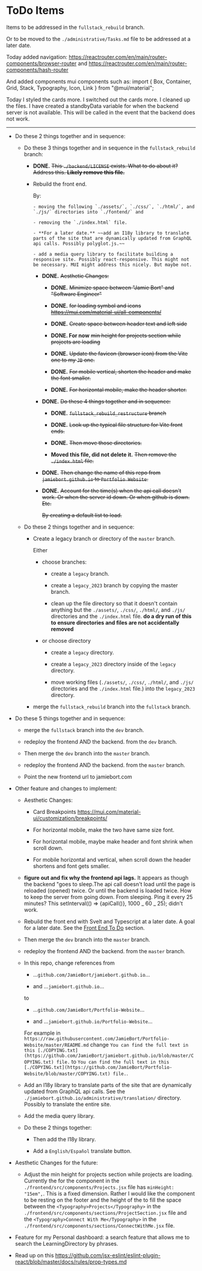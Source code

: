 # ToDo Items

Items to be addressed in the `fullstack_rebuild` branch.

Or to be moved to the `./administrative/Tasks.md` file to be addressed at a later date.

Today added navigation:
https://reactrouter.com/en/main/router-components/browser-router
and
https://reactrouter.com/en/main/router-components/hash-router

And added components mui components such as:
import { Box, Container, Grid, Stack, Typography, Icon, Link } from "@mui/material";

Today I styled the cards more.
I switched out the cards more.
I cleaned up the files.
I have created a standbyData variable for when the backend server is not available. This will be called in the event that the backend does not work.

---

- Do these 2 things together and in sequence:

  - Do these 3 things together and in sequence in the `fullstack_rebuild` branch:

    - **DONE.** ~~This `./backend/LICENSE` exists. What to do about it? Address this. **Likely remove this file.**~~

    - Rebuild the front end.

      By:

          - moving the following `./assets/`, `./css/`, `./html/`, and `./js/` directories into `./fontend/` and

          - removing the `./index.html` file.

          - **For a later date.** ~~add an I18y library to translate parts of the site that are dynamically updated from GraphQL api calls. Possibly polyglot.js.~~

          - add a media query library to facilitate building a responsive site. Possibly react-responsive. This might not be necessary. MUI might address this nicely. But maybe not.

      - **DONE.** ~~Aesthetic Changes:~~

        - **DONE.** ~~Minimize space between "Jamie Bort" and "Software Engineer"~~

        - **DONE.** ~~for loading symbol and icons https://mui.com/material-ui/all-components/~~

        - **DONE.** ~~Create space between header text and left side~~

        - **DONE. For now** ~~min height for projects section while projects are loading~~

        - **DONE.** ~~Update the favicon (browser icon) from the Vite one to my `JB` one.~~

        - **DONE.** ~~For mobile vertical, shorten the header and make the font smaller.~~

        - **DONE.** ~~For horizontal mobile, make the header shorter.~~

      - **DONE.** ~~Do these 4 things together and in sequence:~~

        - **DONE.** ~~`fullstack_rebuild_restructure` branch~~

        - **DONE.** ~~Look up the typical file structure for Vite front ends.~~

        - **DONE.** ~~Then move those directories.~~

        - **Moved this file, did not delete it.** ~~Then remove the `./index.html` file.~~

      - **DONE.** ~~Then change the name of this repo from `jamiebort.github.io` to `Portfolio Website`.~~

      - **DONE.** ~~Account for the time(s) when the api call doesn't work. Or when the server id down. Or when github is down. Etc.~~

        ~~By creating a default list to load.~~

  - Do these 2 things together and in sequence:

    - Create a legacy branch or directory of the `master` branch.

      Either

      - choose branches:

        - create a `legacy` branch.

        - create a `legacy_2023` branch by copying the master branch.

        - clean up the file directory so that it doesn't contain anything but the `./assets/`, `./css/`, `./html/`, and `./js/` directories and the `./index.html` file. **do a dry run of this to ensure directories and files are not accidentally removed**

      - or choose directory

        - create a `legacy` directory.

        - create a `legacy_2023` directory inside of the `legacy` directory.

        - move working files (`./assets/`, `./css/`, `./html/`, and `./js/` directories and the `./index.html` file.) into the `legacy_2023` directory.

    - merge the `fullstack_rebuild` branch into the `fullstack` branch.

- Do these 5 things together and in sequence:

  - merge the `fullstack` branch into the `dev` branch.

  - redeploy the frontend AND the backend. from the `dev` branch.

  - Then merge the `dev` branch into the `master` branch.

  - redeploy the frontend AND the backend. from the `master` branch.

  - Point the new frontend url to jamiebort.com

- Other feature and changes to implement:

  - Aesthetic Changes:

    - Card Breakpoints https://mui.com/material-ui/customization/breakpoints/

    - For horizontal mobile, make the two <Typography/> have same size font.

    - For horizontal mobile, maybe make header and font shrink when scroll down.

    - For mobile horizontal and vertical, when scroll down the header shortens and font gets smaller.

  - **figure out and fix why the frontend api lags.** It appears as though the backend "goes to sleep.The api call doesn't load until the page is reloaded (opened) twice. Or until the backend is loaded twice. How to keep the server from going down. From sleeping. Ping it every 25 minutes? This setInterval(() => {apiCall()}, 1000 _ 60 _ 25); didn't work.

  - Rebuild the front end with Svelt and Typescript at a later date. A goal for a later date. See the [Front End To Do](https://github.com/JamieBort/jamiebort.github.io/blob/fullstack/administrative/Tasks.md#front-end-to-do) section.

  - Then merge the `dev` branch into the `master` branch.

  - redeploy the frontend AND the backend. from the `master` branch.

  - In this repo, change references from

    - ...`github.com/JamieBort/jamiebort.github.io`...

    - and ...`jamiebort.github.io`...

    to

    - ...`github.com/JamieBort/Portfolio-Website`...

    - and ...`jamiebort.github.io/Portfolio-Website`...

    For example in `https://raw.githubusercontent.com/JamieBort/Portfolio-Website/master/README.md` change `You can find the full text in this [./COPYING.txt](https://github.com/JamieBort/jamiebort.github.io/blob/master/COPYING.txt) file.` to `You can find the full text in this [./COPYING.txt](https://github.com/JamieBort/Portfolio-Website/blob/master/COPYING.txt) file.`.

  - Add an I18y library to translate parts of the site that are dynamically updated from GraphQL api calls. See the `./jamiebort.github.io/administrative/translation/` directory. Possibly to translate the entire site.

  - Add the media query library.

  - Do these 2 things together:

    - Then add the I18y library.

    - Add a `English/Español` translate button.

- Aesthetic Changes for the future:

  - Adjust the min height for projects section while projects are loading. Currently the <Container/> for the <CircularProgress/> component in the `./frontend/src/components/Projects.jsx` file has `minHeight: "15em",`. This is a fixed dimension. Rather I would like the <ConnectWithMe/> component to be resting on the footer and the height of the <Container/> to fill the space between the `<Typography>Projects</Typography>` in the `./frontend/src/components/sections/ProjectSection.jsx` file and the `<Typography>Connect With Me</Typography>` in the `./frontend/src/components/sections/ConnectWithMe.jsx` file.

- Feature for my Personal dashboard: a search feature that allows me to search the LearningDirectory by phrases.

- Read up on this https://github.com/jsx-eslint/eslint-plugin-react/blob/master/docs/rules/prop-types.md
